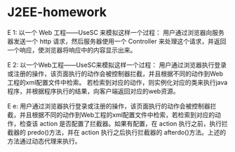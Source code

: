 # J2EE-homework


E 1:
以一个 Web 工程——UseSC 来模拟这样一个过程：
用户通过浏览器向服务器发送一个 http 请求，然后服务器使用一个 Controller 来处理这个请求，并返回一个响应，使浏览器将响应中的内容显示出来。

E 2:
以一个Web工程——UseSC来模拟这样一个过程：
用户通过浏览器执行登录或注册的操作，该页面执行的动作会被控制器拦截，并且根据不同的动作到Web工程的xml配置文件中检索。
若检索到对应的动作，则实例化对应的类来执行java程序，并根据程序执行的结果，向客户端返回对应的web资源。

E e:
用户通过浏览器执行登录或注册的操作，该页面执行的动作会被控制器拦截，并且根据不同的动作到Web工程的xml配置文件中检索，若检索到对应的动作，检查该 action 是否配置了拦截器。如果有配置，在 action 执行之前，执行拦截器的 predo()方法，并在 action 执行之后执行拦截器的 afterdo()方法。上述的方法通过动态代理来执行。
